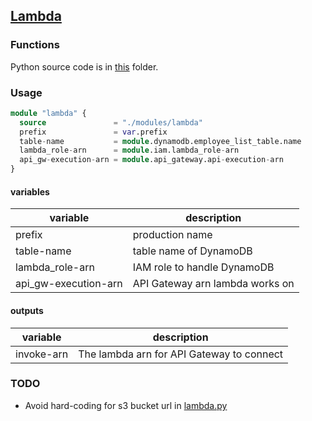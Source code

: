 ## [Lambda](https://aws.amazon.com/jp/lambda/)

### Functions

Python source code is in [this](./src/) folder.

### Usage

``` terraform
module "lambda" {
  source               = "./modules/lambda"
  prefix               = var.prefix
  table-name           = module.dynamodb.employee_list_table.name
  lambda_role-arn      = module.iam.lambda_role-arn
  api_gw-execution-arn = module.api_gateway.api-execution-arn
}
```

#### variables

| variable             | description                     |
| -------------------- | ------------------------------- |
| prefix               | production name                 |
| table-name           | table name of DynamoDB          |
| lambda_role-arn      | IAM role to handle DynamoDB     |
| api_gw-execution-arn | API Gateway arn lambda works on |

#### outputs

| variable   | description                               |
| ---------- | ----------------------------------------- |
| invoke-arn | The lambda arn for API Gateway to connect |

### TODO

-   Avoid hard-coding for s3 bucket url in [lambda.py](./src/lambda.py)
